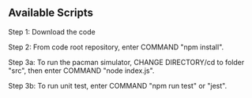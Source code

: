 
## Available Scripts
Step 1: Download the code

Step 2: From code root repository, enter COMMAND "npm install".

Step 3a: To run the pacman simulator, CHANGE DIRECTORY/cd to folder "src", then enter COMMAND "node index.js".

Step 3b: To run unit test, enter COMMAND "npm run test" or "jest". 
